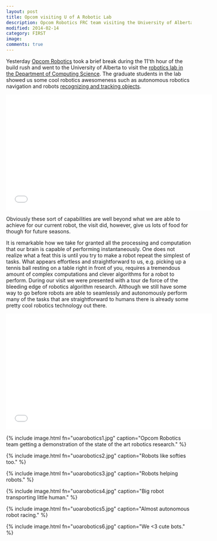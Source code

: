 ```yaml
---
layout: post  
title: Opcom visiting U of A Robotic Lab
description: Opcom Robotics FRC team visiting the University of Alberta Department of Computing Robotics lab.
modified: 2014-02-14
category: FIRST
image: 
comments: true 
--- 
```

Yesterday <a href="https://www.facebook.com/teamopcom">Opcom Robotics</a> took a brief break during the 11'th hour of the build rush and went to the University of Alberta to visit the <a href="https://www.cs.ualberta.ca/research/research-areas/robotics">robotics lab in the Department of Computing Science</a>. The graduate students in the lab showed us some cool robotics awesomeness such as autonomous robotics navigation and robots <a href="http://webdocs.cs.ualberta.ca/~vis/trackDB/">recognizing and tracking objects</a>. 

<iframe width="560" height="315" src="//www.youtube.com/embed/t3qYPsDB1jM" frameborder="0" allowfullscreen></iframe>

Obviously these sort of capabilities are well beyond what we are able to achieve for our current robot, the visit did, however, give us lots of food for though for future seasons.

It is remarkable how we take for granted all the processing and computation that our brain is capable of performing instantaneously. One does not realize what a feat this is until you try to make a robot repeat the simplest of tasks. What appears effortless and straightforward to us, e.g. picking up a tennis ball resting on a table right in front of you, requires a tremendous amount of complex computations and clever algorithms for a robot to perform. During our visit we were presented with a tour de force of the bleeding edge of robotics algorithm research. Although we still have some way to go before robots are able to seamlessly and autonomously perform many of the tasks that are straightforward to humans there is already some pretty cool robotics technology out there.

<iframe width="560" height="315" src="//www.youtube.com/embed/iZYxJFROew8" frameborder="0" allowfullscreen></iframe>

{% include image.html fn="uoarobotics1.jpg" caption="Opcom Robotics team getting a demonstration of the state of the art robotics research." %}

{% include image.html fn="uoarobotics2.jpg" caption="Robots like softies too." %}

{% include image.html fn="uoarobotics3.jpg" caption="Robots helping robots." %}

{% include image.html fn="uoarobotics4.jpg" caption="Big robot transporting little human." %}

{% include image.html fn="uoarobotics5.jpg" caption="Almost autonomous robot racing." %}

{% include image.html fn="uoarobotics6.jpg" caption="We <3 cute bots." %}



